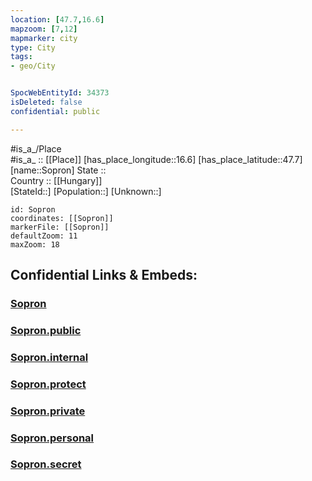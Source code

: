 ```yaml
---
location: [47.7,16.6] 
mapzoom: [7,12] 
mapmarker: city 
type: City
tags:
- geo/City


SpocWebEntityId: 34373
isDeleted: false
confidential: public

---
```

#is_a_/Place  
#is_a_ :: [[Place]] 
[has_place_longitude::16.6] 
[has_place_latitude::47.7] 
[name::Sopron] 
State ::  
Country :: [[Hungary]]  
[StateId::] 
[Population::] 
[Unknown::] 


```leaflet
id: Sopron
coordinates: [[Sopron]] 
markerFile: [[Sopron]] 
defaultZoom: 11 
maxZoom: 18
```


## Confidential Links & Embeds: 

### [Sopron](/_Standards/Earth/Continent/Europe/Europe~East/Hungary/Counties~Hungary/Gyor-Moson-Sopron/counties~Gyor-Moson-Sopron/Sopron/City/Sopron.md) 

### [Sopron.public](/_public/Earth/Continent/Europe/Europe~East/Hungary/Counties~Hungary/Gyor-Moson-Sopron/counties~Gyor-Moson-Sopron/Sopron/City/Sopron.public.md) 

### [Sopron.internal](/_internal/Earth/Continent/Europe/Europe~East/Hungary/Counties~Hungary/Gyor-Moson-Sopron/counties~Gyor-Moson-Sopron/Sopron/City/Sopron.internal.md) 

### [Sopron.protect](/_protect/Earth/Continent/Europe/Europe~East/Hungary/Counties~Hungary/Gyor-Moson-Sopron/counties~Gyor-Moson-Sopron/Sopron/City/Sopron.protect.md) 

### [Sopron.private](/_private/Earth/Continent/Europe/Europe~East/Hungary/Counties~Hungary/Gyor-Moson-Sopron/counties~Gyor-Moson-Sopron/Sopron/City/Sopron.private.md) 

### [Sopron.personal](/_personal/Earth/Continent/Europe/Europe~East/Hungary/Counties~Hungary/Gyor-Moson-Sopron/counties~Gyor-Moson-Sopron/Sopron/City/Sopron.personal.md) 

### [Sopron.secret](/_secret/Earth/Continent/Europe/Europe~East/Hungary/Counties~Hungary/Gyor-Moson-Sopron/counties~Gyor-Moson-Sopron/Sopron/City/Sopron.secret.md)

